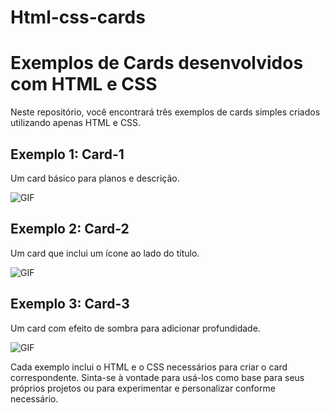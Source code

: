# Html-css-cards

# Exemplos de Cards desenvolvidos com HTML e CSS

Neste repositório, você encontrará três exemplos de cards simples criados utilizando apenas HTML e CSS.

## Exemplo 1: Card-1

Um card básico para planos e descrição.

 <img src="https://i.imgur.com/2rWqx6v.png" alt="GIF" data-canonical-src="https://i.imgur.com/2rWqx6v.png" style="max-width: 50%;">

## Exemplo 2: Card-2

Um card que inclui um ícone ao lado do título.

 <img src="https://i.imgur.com/reXugC1.png" alt="GIF" data-canonical-src="https://i.imgur.com/reXugC1.png" style="max-width: 50%;">

## Exemplo 3: Card-3 

Um card com efeito de sombra para adicionar profundidade.

 <img src="https://i.imgur.com/JZHAiN9.png" alt="GIF" data-canonical-src="https://i.imgur.com/JZHAiN9.png" style="max-width: 50%;">

Cada exemplo inclui o HTML e o CSS necessários para criar o card correspondente. Sinta-se à vontade para usá-los como base para seus próprios projetos ou para experimentar e personalizar conforme necessário.
